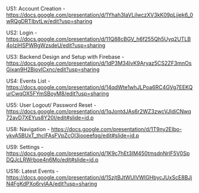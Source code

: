 US1: Account Creation - https://docs.google.com/presentation/d/1Yhah3IaVLilwczXV3kK09pLjjek6_0wRQgDRTIbvtLw/edit?usp=sharing

US2: Login - https://docs.google.com/presentation/d/11Q88cBGV_h6f255Qh5Uyq2UTLB4oIziHSPWRgWzsdeU/edit?usp=sharing

US3: Backend Design and Setup with Firebase - https://docs.google.com/presentation/d/1dP3M34lvK9Aryaz5CS2ZF3mnOsGixan9H2BiovlCxnc/edit?usp=sharing

US4: Events List - https://docs.google.com/presentation/d/14qdWte1whJLPoa6RC4GVg7EEKQurCwqOX5FYmSBoyM8/edit?usp=sharing

US5: User Logout/ Password Reset - https://docs.google.com/presentation/d/1qJontdJAs6r2WZ3zwcVJIdiCNwq72avD7XEYus8Y20I/edit#slide=id.p

US8: Navigation - https://docs.google.com/presentation/d/1T9ny2EIbo-ykvA5BUxT_thclFAsFVpZcOl3iooeefqg/edit#slide=id.p

US9: Settings - https://docs.google.com/presentation/d/1K9c7hEt3IM450tmsdnNrlF5V0SpDQJcLRWrboe4n6Mo/edit#slide=id.p

US16: Latest Events - https://docs.google.com/presentation/d/1SzjtBJtWUlVWIGHbycJUxScE8BJjN4FgKdPXo6rvlAA/edit?usp=sharing
